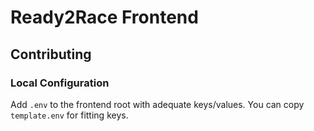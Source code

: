 # Ready2Race Frontend

## Contributing

### Local Configuration

Add `.env` to the frontend root with adequate keys/values. You can copy `template.env` for fitting keys.
